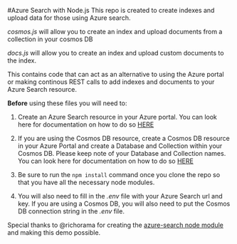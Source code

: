 #Azure Search with Node.js
This repo is created to create indexes and upload data for those using Azure search. 

*cosmos.js* will allow you to create an index and upload documents from a collection in your cosmos DB

*docs.js* will allow you to create an index and upload custom documents to the index. 

This contains code that can act as an alternative to using the Azure portal or making continous REST calls to add indexes and documents to your Azure Search resource.

**Before** using these files you will need to:
1. Create an Azure Search resource in your Azure portal. You can look here for documentation on how to do so [HERE](https://docs.microsoft.com/en-us/azure/search/search-create-service-portal)

2. If you are using the Cosmos DB resource, create a Cosmos DB resource in your Azure Portal and create a Database and Collection within your Cosmos DB. Please keep note of your Database and Collection names. You can look here for documentation on how to do so [HERE](https://docs.microsoft.com/en-us/azure/cosmos-db/tutorial-develop-sql-api-dotnet)

3. Be sure to run the `npm install` command once you clone the repo so that you have all the necessary node modules.

4. You will also need to fill in the *.env* file with your Azure Search url and key. If you are using a Cosmos DB, you will also need to put the Cosmos DB connection string in the *.env* file.

Special thanks to @richorama for creating the [azure-search node module](https://www.npmjs.com/package/azure-search) and making this demo possible.
